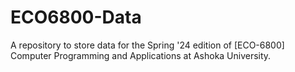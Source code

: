 # ECO6800-Data

A repository to store data for the Spring '24 edition of \[ECO-6800\] Computer Programming and Applications at Ashoka University.
